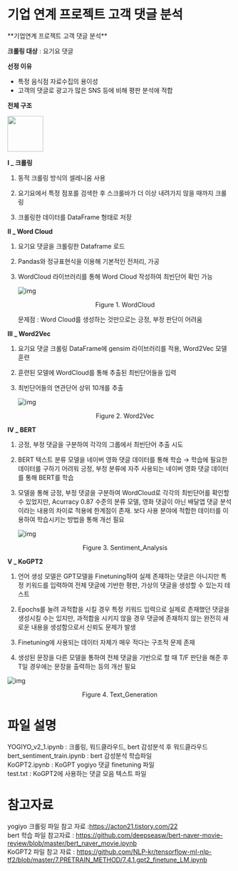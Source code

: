 # 기업 연계 프로젝트 고객 댓글 분석

<p center>**기업연계 프로젝트 고객 댓글 분석**</center>

**크롤링 대상** : 요기요 댓글 

**선정 이유** 

- 특정 음식점 자료수집의 용이성
- 고객의 댓글로 광고가 많은 SNS 등에 비해 평판 분석에 적합

**전체 구조**



<!-- ![img](https://lh4.googleusercontent.com/uRtrRAHdkTUVMIMXXjHv-NP5b36cWqgVx8YGO4W5WmAok6sngG3Lu2GW1G33c5m2Wl4bR-IP-bYuAIaDrjkPSjXoJgWtbr3NtI297-t9_I3DJn8dOaxFIpXS3uYTuRYjgevusN1P) -->

<image src="https://lh4.googleusercontent.com/uRtrRAHdkTUVMIMXXjHv-NP5b36cWqgVx8YGO4W5WmAok6sngG3Lu2GW1G33c5m2Wl4bR-IP-bYuAIaDrjkPSjXoJgWtbr3NtI297-t9_I3DJn8dOaxFIpXS3uYTuRYjgevusN1P" style="height:80px;"></image>


**I _ 크롤링**

1. 동적 크롤링 방식의 셀레니움 사용

2. 요기요에서 특정 점포를 검색한 후 스크롤바가 더 이상 내려가지 않을 때까지 크롤링

3. 크롤링한 데이터를 DataFrame 형태로 저장

   

**II _ Word Cloud**

 1. 요기요 댓글을 크롤링한 Dataframe 로드 

 2. Pandas와 정규표현식을 이용해 기본적인 전처리, 가공

 3. WordCloud 라이브러리를 통해 Word Cloud 작성하여 최빈단어 확인 가능

    

    ![img](https://lh3.googleusercontent.com/zfv3p5TNr2ELNKiYcEoulsnruudHopALlWqw-mHqv-68-Iqxb_tt15EotQBSw9EaoIqqKxnt-3LxGPxvFLEys1op7pjwQIgVsyaENuaWUM2NCdUnKDcZSA2Newz-z-FdVnYX52Nv)

    <center>Figure 1. WordCloud</center>

    문제점 : Word Cloud를 생성하는 것만으로는 긍정, 부정 판단이 어려움

    

**III _ Word2Vec**

1. 요기요 댓글 크롤링 DataFrame에 gensim 라이브러리를 적용, Word2Vec 모델 훈련

2. 훈련된 모델에 WordCloud를 통해 추출된 최빈단어들을 입력

3. 최빈단어들의 연관단어 상위 10개를 추출 

   

   ![img](https://lh4.googleusercontent.com/PmLlNNafEwInXlrIGdcq4fuYga9nZKV6lzsxn2xuW7ZGlAGJ7VG_j4qxV-4c1YI2sjAaK71N9nEuJK6PSVh6AqBotCI8II9U1MZ7qC0BEK4FhnQP4n3VS6luezSzTSoAcjteTFUO)

   <center>Figure 2. Word2Vec</center>

   

**IV _ BERT**

1. 긍정, 부정 댓글을 구분하여 각각의 그룹에서 최빈단어 추출 시도

2. BERT 텍스트 분류 모델을 네이버 영화 댓글 데이터를 통해 학습 → 학습에 필요한 데이터를 구하기 어려워 긍정, 부정 분류에 자주 사용되는 네이버 영화 댓글 데이터를 통해 BERT를 학습 

3. 모델을 통해 긍정, 부정 댓글을 구분하여 WordCloud로 각각의 최빈단어를 확인할 수 있었지만, Acurracy 0.87 수준의 분류 모델, 영화 댓글이 아닌 배달앱 댓글 분석이라는 내용의 차이로 적용에 한계점이 존재. 보다 사용 분야에 적합한 데이터를 이용하여 학습시키는 방법을 통해 개선 필요

   

   ![img](https://lh4.googleusercontent.com/wFgZHxyphIl9tamNbXEnLSYeLindNDf9Qej6FbS1lO3nxsfll0kSJRk1sAS2S0qk_FW2pvYUfIPIqwnLbo8XbS46zKGMc-1he8jS87lZX3Coh_mFxygYoQ26onpfbX-I9rW3pgl8)

   <center>Figure 3. Sentiment_Analysis</center>

   

**V _ KoGPT2**

1. 언어 생성 모델은 GPT모델을 Finetuning하여 실제 존재하는 댓글은 아니지만 특정 키워드를 입력하여 전체 댓글에 기반한 평판, 가상의 댓글을 생성할 수 있는지 테스트

2. Epochs를 늘려 과적합을 시킬 경우 특정 키워드 입력으로 실제로 존재했던 댓글을 생성시킬 수는 있지만, 과적합을 시키지 않을 경우 댓글에 존재하지 않는 완전히 새로운 내용을 생성함으로서 신뢰도 문제가 발생

3. Finetuning에 사용되는 데이터 자체가 매우 적다는 구조적 문제 존재

4. 생성된 문장을 다른 모델을 통하여 전체 댓글을 기반으로 할 때 T/F 판단을 해준 후 T일 경우에는 문장을 출력하는 등의 개선 필요

   

![img](https://lh6.googleusercontent.com/V4zj2NbpylkgUXNUojOBKk8-3m3nj5kzNi4mwaObL8QdH05VyQsN1b1AtfUyOmJSQ2GHlqgLvl-mGzvF66yIp-MPq5vxwDOOhEulM5GOSBr_fsMkJeTl4Nbo8kJvgKI1J2R9_7EN)

<center>Figure 4. Text_Generation</center>



# 파일 설명

YOGIYO_v2_1.ipynb : 크롤링, 워드클라우드, bert 감성분석 후 워드클라우드   
bert_sentiment_train.ipynb : bert 감성분석 학습파일   
KoGPT2.ipynb : KoGPT yogiyo 댓글 finetuning 파일   
test.txt : KoGPT2에 사용하는 댓글 모음 텍스트 파일

# 참고자료
yogiyo 크롤링 파일 참고 자료 :https://acton21.tistory.com/22   
bert 학습 파일 참고자료 : https://github.com/deepseasw/bert-naver-movie-review/blob/master/bert_naver_movie.ipynb   
KoGPT2 파일 참고 자료 : https://github.com/NLP-kr/tensorflow-ml-nlp-tf2/blob/master/7.PRETRAIN_METHOD/7.4.1.gpt2_finetune_LM.ipynb
